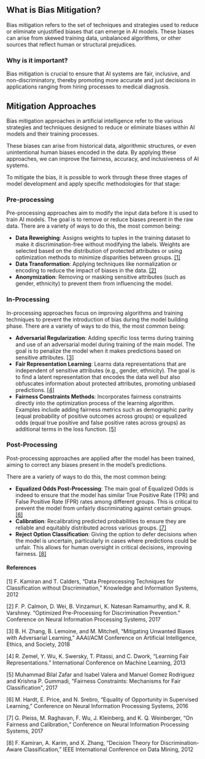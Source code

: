 ## What is Bias Mitigation?


Bias mitigation refers to the set of techniques and strategies used to reduce or
eliminate unjustified biases that can emerge in AI models. These biases can
arise from skewed training data, unbalanced algorithms, or other sources that
reflect human or structural prejudices.

### Why is it important?
Bias mitigation is crucial to ensure that AI systems are fair, inclusive, and
non-discriminatory, thereby promoting more accurate and just decisions in
applications ranging from hiring processes to medical diagnosis.

## Mitigation Approaches
Bias mitigation approaches in artificial intelligence refer to the various
strategies and techniques designed to reduce or eliminate biases within AI
models and their training processes.

These biases can arise from historical data, algorithmic structures, or even
unintentional human biases encoded in the data. By applying these approaches, we
can improve the fairness, accuracy, and inclusiveness of AI systems.

To mitigate the bias, it is possible to work through these three stages of model
development and apply specific methodologies for that stage:

### Pre-processing
Pre-processing approaches aim to modify the input data before it is used to
train AI models. The goal is to remove or reduce biases present in the raw data.
There are a variety of ways to do this, the most common being:
- **Data Reweighing**:
Assigns weights to tuples in the training dataset to make it discrimination-free
without modifying the labels. Weights are selected based on the distribution of
protected attributes or using optimization methods to minimize disparities
between groups. [[1]](#1)
- **Data Transformation**:
Applying techniques like normalization or encoding to reduce the impact of
biases in the data. [[2]](#2)
- **Anonymization**:
Removing or masking sensitive attributes (such as gender, ethnicity) to prevent
them from influencing the model.

### In-Processing
In-processing approaches focus on improving algorithms and training techniques
to prevent the introduction of bias during the model building phase.
There are a variety of ways to do this, the most common being:
- **Adversarial Regularization**:
Adding specific loss terms during training and use of an adversarial model
during training of the main model. The goal is to penalize the model when it
makes predictions based on sensitive attributes. [[3]](#3)
- **Fair Representation Learning**:
Learns data representations that are independent of sensitive attributes (e.g.,
gender, ethnicity). The goal is to find a latent representation that encodes the
data well but also obfuscates information about protected attributes, promoting
unbiased predictions. [[4]](#4)
- **Fairness Constraints Methods**:
Incorporates fairness constraints directly into the optimization process of the
learning algorithm. Examples include adding fairness metrics such as demographic
parity (equal probability of positive outcomes across groups) or equalized odds
(equal true positive and false positive rates across groups) as additional terms
in the loss function. [[5]](#5)

### Post-Processing
Post-processing approaches are applied after the model has been trained, aiming
to correct any biases present in the model’s predictions.

There are a variety of ways to do this, the most common being:
- **Equalized Odds Post-Processing**: The main goal of Equalized Odds is indeed
  to ensure that the model has similar True Positive Rate (TPR) and False
Positive Rate (FPR) rates among different groups. This is critical to prevent
the model from unfairly discriminating against certain groups. [[6]](#6)
- **Calibration**: Recalibrating predicted probabilities to ensure they are
  reliable and equitably distributed across various groups. [[7]](#7)
- **Reject Option Classification**: Giving the option to defer decisions when
  the model is uncertain, particularly in cases where predictions could be
unfair. This allows for human oversight in critical decisions, improving
fairness. [[8]](#8)

#### References
<a id="1">[1]</a>
F. Kamiran and T. Calders, “Data Preprocessing Techniques for Classification without Discrimination,” Knowledge and Information Systems, 2012

<a id="2">[2]</a>
F. P. Calmon, D. Wei, B. Vinzamuri, K. Natesan Ramamurthy, and K. R. Varshney. “Optimized Pre-Processing for Discrimination Prevention.” Conference on Neural Information Processing Systems, 2017

<a id="3">[3]</a>
B. H. Zhang, B. Lemoine, and M. Mitchell, “Mitigating Unwanted Biases with Adversarial Learning,” AAAI/ACM Conference on Artificial Intelligence, Ethics, and Society, 2018

<a id="4">[4]</a>
R. Zemel, Y. Wu, K. Swersky, T. Pitassi, and C. Dwork, “Learning Fair Representations.” International Conference on Machine Learning, 2013

<a id="5">[5]</a>
Muhammad Bilal Zafar and Isabel Valera and Manuel Gomez Rodriguez and Krishna P. Gummadi, "Fairness Constraints: Mechanisms for Fair Classification", 2017

<a id="6">[6]</a>
M. Hardt, E. Price, and N. Srebro, “Equality of Opportunity in Supervised Learning,” Conference on Neural Information Processing Systems, 2016

<a id="7">[7]</a>
G. Pleiss, M. Raghavan, F. Wu, J. Kleinberg, and K. Q. Weinberger, “On Fairness and Calibration,” Conference on Neural Information Processing Systems, 2017

<a id="8">[8]</a>
F. Kamiran, A. Karim, and X. Zhang, “Decision Theory for Discrimination-Aware Classification,” IEEE International Conference on Data Mining, 2012
